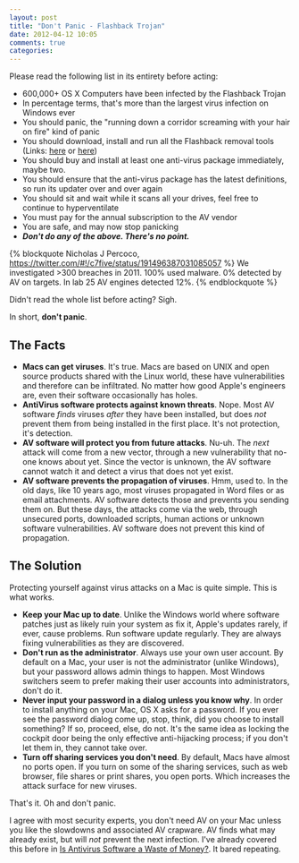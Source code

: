 ```yaml
---
layout: post
title: "Don't Panic - Flashback Trojan"
date: 2012-04-12 10:05
comments: true
categories: 
---
```


Please read the following list in its entirety before acting:

* 600,000+ OS X Computers have been infected by the Flashback Trojan
* In percentage terms, that's more than the largest virus infection on Windows ever
* You should panic, the "running down a corridor screaming with your hair on fire" kind of panic
* You should download, install and run all the Flashback removal tools (Links: [here](http://download.cnet.com/Flashback-Removal-Tool/3000-2239_4-75700492.html?tag=mncol;txt) or [here](http://www.kaspersky.com/about/news/virus/2012/Kaspersky_Lab_Offers_Kaspersky_Flashback_Removal_Tool))
* You should buy and install at least one anti-virus package immediately, maybe two.
* You should ensure that the anti-virus package has the latest definitions, so run its updater over and over again
* You should sit and wait while it scans all your drives, feel free to continue to hyperventilate
* You must pay for the annual subscription to the AV vendor
* You are safe, and may now stop panicking
* **_Don't do any of the above. There's no point._**

{% blockquote Nicholas J Percoco, https://twitter.com/#!/c7five/status/191496387031085057 %}
We investigated >300 breaches in 2011. 100% used malware. 0% detected by AV on targets. In lab 25 AV engines detected 12%.
{% endblockquote %}

Didn't read the whole list before acting? Sigh.

In short, **don't panic**.

## The Facts

* **Macs can get viruses**. It's true. Macs are based on UNIX and open source products shared with the Linux world, these have vulnerabilities and therefore can be infiltrated. No matter how good Apple's engineers are, even their software occasionally has holes.
* **AntiVirus software protects against known threats**. Nope. Most AV software *finds* viruses *after* they have been installed, but does *not* prevent them from being installed in the first place. It's not protection, it's detection.
* **AV software will protect you from future attacks**. Nu-uh. The *next* attack will come from a new vector, through a new vulnerability that no-one knows about yet. Since the vector is unknown, the AV software cannot watch it and detect a virus that does not yet exist.
* **AV software prevents the propagation of viruses**. Hmm, used to. In the old days, like 10 years ago, most viruses propagated in Word files or as email attachments. AV software detects those and prevents you sending them on. But these days, the attacks come via the web, through unsecured ports, downloaded scripts, human actions or unknown software vulnerabilities. AV software does not prevent this kind of propagation.

## The Solution

Protecting yourself against virus attacks on a Mac is quite simple. This is what works.

* **Keep your Mac up to date**. Unlike the Windows world where software patches just as likely ruin your system as fix it, Apple's updates rarely, if ever, cause problems. Run software update regularly. They are always fixing vulnerabilities as they are discovered.
* **Don't run as the administrator**. Always use your own user account. By default on a Mac, your user is not the administrator (unlike Windows), but your password allows admin things to happen. Most Windows switchers seem to prefer making their user accounts into administrators, don't do it.
* **Never input your password in a dialog unless you know why**. In order to install anything on your Mac, OS X asks for a password. If you ever see the password dialog come up, stop, think, did you choose to install something? If so, proceed, else, do not. It's the same idea as locking the cockpit door being the only effective anti-hijacking process; if you don't let them in, they cannot take over.
* **Turn off sharing services you don't need**. By default, Macs have almost no ports open. If you turn on some of the sharing services, such as web browser, file shares or print shares, you open ports. Which increases the attack surface for new viruses.

That's it. Oh and don't panic.

I agree with most security experts, you don't need AV on your Mac unless you like the slowdowns and associated AV crapware. AV finds what may already exist, but will *not* prevent the next infection.  I've already covered this before in [Is Antivirus Software a Waste of Money?](http://www.hiltmon.com/blog/2012/03/05/is-antivirus-software-a-waste-of-money/). It bared repeating.

